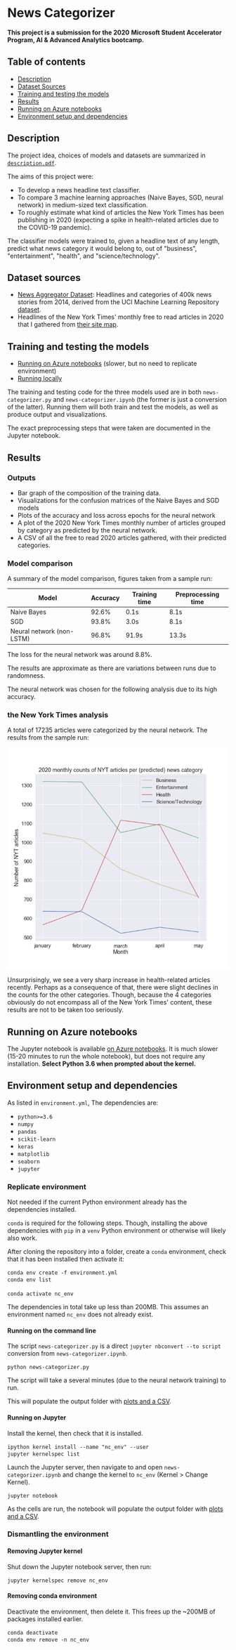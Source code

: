 # News Categorizer

**This project is a submission for the 2020**
**Microsoft Student Accelerator Program, AI & Advanced Analytics bootcamp.**

## Table of contents

* [Description](#description)
* [Dataset Sources](#dataset-sources)
* [Training and testing the models](#training-and-testing-the-models)
* [Results](#results)
* [Running on Azure notebooks](#running-on-azure-notebooks)
* [Environment setup and dependencies](#environment-setup-and-dependencies)

## Description

The project idea, choices of models and datasets are summarized in
[`description.pdf`](tex/description.pdf).

The aims of this project were:

* To develop a news headline text classifier.
* To compare 3 machine learning approaches (Naive Bayes, SGD, neural network)
  in medium-sized text classification.
* To roughly estimate what kind of articles the New York Times has been
  publishing in 2020 (expecting a spike in health-related articles due to the
  COVID-19 pandemic).

The classifier models were trained to, given a headline text of any length,
predict what news category it would belong to, out of "business",
"entertainment", "health", and "science/technology".

## Dataset sources

* [News Aggregator Dataset](https://www.kaggle.com/uciml/news-aggregator-dataset):
  Headlines and categories of 400k news stories from 2014,
  derived from the UCI Machine Learning Repository
  [dataset](http://archive.ics.uci.edu/ml/datasets/News+Aggregator).
* Headlines of the New York Times' monthly free to read articles in 2020 that I
  gathered from [their site map](https://spiderbites.nytimes.com/2020/).

## Training and testing the models

* [Running on Azure notebooks](#running-on-azure-notebooks)
  (slower, but no need to replicate environment)
* [Running locally](#environment-setup-and-dependencies)

The training and testing code for the three models used are
in both `news-categorizer.py` and `news-categorizer.ipynb` (the former is
just a conversion of the latter). Running them will both train and test the
models, as well as produce output and visualizations.

The exact preprocessing steps that were taken are documented in the Jupyter
notebook.

## Results

### Outputs

* Bar graph of the composition of the training data.
* Visualizations for the confusion matrices of the Naive Bayes and SGD models
* Plots of the accuracy and loss across epochs for the neural network
* A plot of the 2020 New York Times monthly number of articles grouped by
  category as predicted by the neural network.
* A CSV of all the free to read 2020 articles gathered, with their predicted
  categories.

### Model comparison

A summary of the model comparison, figures taken from a sample run:

| Model                     | Accuracy | Training time | Preprocessing time |
| ------------------------- | -------- | ------------- | ------------------ |
| Naive Bayes               | 92.6%    | 0.1s          | 8.1s               |
| SGD                       | 93.8%    | 3.0s          | 8.1s               |
| Neural network (non-LSTM) | 96.8%    | 91.9s         | 13.3s              |

The loss for the neural network was around 8.8%.

The results are approximate as there are variations between runs due to
randomness.

The neural network was chosen for the following analysis due to its high
accuracy.

### the New York Times analysis

A total of 17235 articles were categorized by the neural network. The
results from the sample run:

![NYT-monthly-counts](output/sample-run/nyt2020.png)

Unsurprisingly, we see a very sharp increase in health-related articles
recently. Perhaps as a consequence of that, there were slight declines in the
counts for the other categories. Though, because the 4 categories obviously
do not encompass all of the New York Times' content, these results are not to
be taken too seriously.

## Running on Azure notebooks

The Jupyter notebook is available
[on Azure notebooks](https://notebooks.azure.com/jonjau/projects/msa2020-ml-project).
It is much slower (15-20 minutes to run the whole notebook), but does not
require any installation. **Select Python 3.6 when prompted about the kernel.**

## Environment setup and dependencies

As listed in `environment.yml`, The dependencies are:

* `python>=3.6`
* `numpy`
* `pandas`
* `scikit-learn`
* `keras`
* `matplotlib`
* `seaborn`
* `jupyter`

### Replicate environment

Not needed if the current Python environment already has the dependencies
installed.

`conda` is required for the following steps. Though, installing the above
dependencies with `pip` in a `venv` Python environment or otherwise will
likely also work.

After cloning the repository into a folder, create a `conda` environment,
check that it has been installed then activate it:

```_
conda env create -f environment.yml
conda env list

conda activate nc_env
```

The dependencies in total take up less than 200MB. This assumes an
environment named `nc_env` does not already exist.

#### Running on the command line

The script `news-categorizer.py` is a direct
`jupyter nbconvert --to script` conversion from
`news-categorizer.ipynb`.

```_
python news-categorizer.py
```

The script will take a several minutes (due to the neural network training)
to run.

This will populate the output folder with [plots and a CSV](#outputs).

#### Running on Jupyter

Install the kernel, then check that it is installed.

```_
ipython kernel install --name "nc_env" --user
jupyter kernelspec list
```

Launch the Jupyter server, then navigate to and open `news-categorizer.ipynb`
and change the kernel to `nc_env` (Kernel > Change Kernel).

```_
jupyter notebook
```

As the cells are run, the notebook will populate the output folder
with [plots and a CSV](#outputs).

### Dismantling the environment

#### Removing Jupyter kernel

Shut down the Jupyter notebook server, then run:

```_
jupyter kernelspec remove nc_env
```

#### Removing conda environment

Deactivate the environment, then delete it. This frees up the ~200MB of
packages installed earlier.

```_
conda deactivate
conda env remove -n nc_env
```
